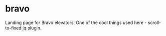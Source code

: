 # bravo

Landing page for Bravo elevators. One of the cool things used here - scroll-to-fixed jq plugin.
